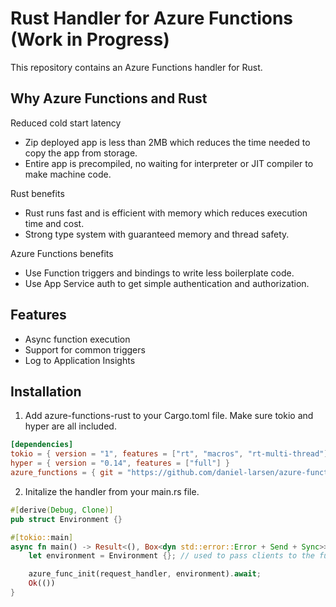 # Rust Handler for Azure Functions (Work in Progress)

This repository contains an Azure Functions handler for Rust.

## Why Azure Functions and Rust

Reduced cold start latency

- Zip deployed app is less than 2MB which reduces the time needed to copy the app from storage.
- Entire app is precompiled, no waiting for interpreter or JIT compiler to make machine code.

Rust benefits

- Rust runs fast and is efficient with memory which reduces execution time and cost.
- Strong type system with guaranteed memory and thread safety.

Azure Functions benefits

- Use Function triggers and bindings to write less boilerplate code.
- Use App Service auth to get simple authentication and authorization.

## Features

- Async function execution
- Support for common triggers
- Log to Application Insights

## Installation

1. Add azure-functions-rust to your Cargo.toml file. Make sure tokio and hyper are all included.

```toml
[dependencies]
tokio = { version = "1", features = ["rt", "macros", "rt-multi-thread"] }
hyper = { version = "0.14", features = ["full"] }
azure_functions = { git = "https://github.com/daniel-larsen/azure-functions-rust", branch = "main" }

```

2. Initalize the handler from your main.rs file.

```rust
#[derive(Debug, Clone)]
pub struct Environment {}

#[tokio::main]
async fn main() -> Result<(), Box<dyn std::error::Error + Send + Sync>> {
    let environment = Environment {}; // used to pass clients to the function handlers

    azure_func_init(request_handler, environment).await;
    Ok(())
}

```
